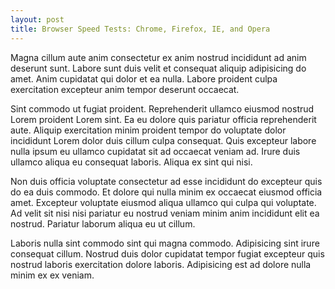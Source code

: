 ```yaml
---
layout: post
title: Browser Speed Tests: Chrome, Firefox, IE, and Opera
---
```


Magna cillum aute anim consectetur ex anim nostrud incididunt ad anim deserunt sunt. Labore sunt duis velit et consequat aliquip adipisicing do amet. Anim cupidatat qui dolor et ea nulla. Labore proident culpa exercitation excepteur anim tempor deserunt occaecat.

Sint commodo ut fugiat proident. Reprehenderit ullamco eiusmod nostrud Lorem proident Lorem sint. Ea eu dolore quis pariatur officia reprehenderit aute. Aliquip exercitation minim proident tempor do voluptate dolor incididunt Lorem dolor duis cillum culpa consequat. Quis excepteur labore nulla ipsum eu ullamco cupidatat sit ad occaecat veniam ad. Irure duis ullamco aliqua eu consequat laboris. Aliqua ex sint qui nisi.

Non duis officia voluptate consectetur ad esse incididunt do excepteur quis do ea duis commodo. Et dolore qui nulla minim ex occaecat eiusmod officia amet. Excepteur voluptate eiusmod aliqua ullamco qui culpa qui voluptate. Ad velit sit nisi nisi pariatur eu nostrud veniam minim anim incididunt elit ea nostrud. Pariatur laborum aliqua eu ut cillum.

Laboris nulla sint commodo sint qui magna commodo. Adipisicing sint irure consequat cillum. Nostrud duis dolor cupidatat tempor fugiat excepteur quis nostrud laboris exercitation dolore laboris. Adipisicing est ad dolore nulla minim ex ex veniam.

